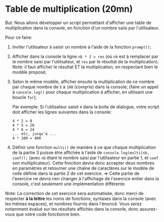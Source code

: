 # Table de multiplication (20mn)

But: Nous allons développer un script permettant d'afficher une table de multiplication dans la console, en fonction d'un nombre saisi par l'utilisateur.

Pour ce faire:

1. Inviter l'utilisateur à saisir un nombre à l'aide de la fonction `prompt()`;
2. Afficher dans la console la ligne `nb * 2 = res` (où `nb` est à remplacer par le nombre saisi par l'utilisateur, et `res` par le résultat de la multiplication). Note: il faut afficher le résultat ET la multiplication, en respectant bien le modèle proposé;
3. Selon le même modèle, afficher ensuite la multiplication de ce nombre par chaque nombre de `5` à `100` (compris) dans la console; (faire un appel à `console.log()` pour chaque multiplication à afficher, en utilisant une boucle `for`);

    Par exemple: Si l'utilisateur saisit `4` dans la boite de dialogue, votre script doit afficher les lignes suivantes dans la console:

    ```
    4 * 2 = 8
    4 * 5 = 20
    4 * 6 = 24
    ... etc, jusqu'à ...
    4 * 100 = 400
    ```

4. Définir une fonction `multi()` de manière à ce que chaque multiplication de la partie 3 puisse être affichée à l'aide de `console.log(multi(nb, coef));` (avec `nb` étant le nombre saisi par l'utilisateur en partie 1, et `coef` son multiplicateur). Cette fonction devra donc accepter deux nombres en paramètres et retourner une chaîne de caractères sur le modèle de celle définie dans la partie 2 de cet exercice. => Cette partie de l'exercice ne devra rien changer à l'affichage de l'exercice entier dans la console, c'est seulement une implémentation différente.

Note: La correction de cet exercice sera automatisée, donc merci de respecter **à la lettre** les noms de fonctions, syntaxes dans la console (avec les mêmes espaces), et nombres fournis dans l'énoncé. Vous serez notamment évalué sur les résultats affichés dans la console, donc assurez-vous que votre code fonctionne bien.
